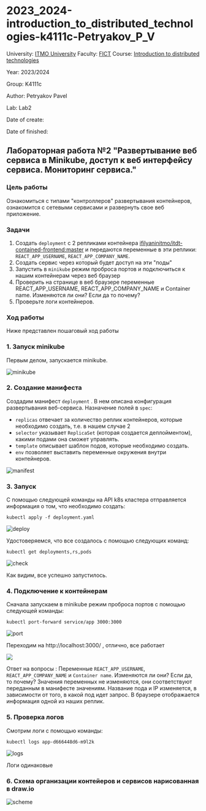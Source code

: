 # 2023_2024-introduction_to_distributed_technologies-k4111c-Petryakov_P_V
University: [ITMO University](https://itmo.ru/ru/)
Faculty: [FICT](https://fict.itmo.ru)
Course: [Introduction to distributed technologies](https://github.com/itmo-ict-faculty/introduction-to-distributed-technologies)

Year: 2023/2024

Group: K4111с

Author: Petryakov Pavel

Lab: Lab2

Date of create:

Date of finished:


## Лабораторная работа №2 "Развертывание веб сервиса в Minikube, доступ к веб интерфейсу сервиса. Мониторинг сервиса."

### Цель работы
Ознакомиться с типами "контроллеров" развертывания контейнеров, ознакомится с сетевыми сервисами и развернуть свое веб приложение.

### Задачи
1. Создать `deployment` с 2 репликами контейнера [ifilyaninitmo/itdt-contained-frontend:master](https://hub.docker.com/repository/docker/ifilyaninitmo/itdt-contained-frontend) и передаются переменные в эти реплики: `REACT_APP_USERNAME`, `REACT_APP_COMPANY_NAME`.
2. Создать сервис через который будет доступ на эти "поды"
3. Запустить в `minikube` режим проброса портов и подключиться к нашим контейнерам через веб браузер
4. Проверить на странице в веб браузере переменные REACT_APP_USERNAME, REACT_APP_COMPANY_NAME и Container name. Изменяются ли они? Если да то почему?
5. Проверьте логи контейнеров.

### Ход работы
Ниже представлен пошаговый ход работы 

### 1. Запуск minikube
Первым делом, запускается minikube. 

![minikube](https://github.com/PetryakovPavel/2023_2024-introduction_to_distributed_technologies-k4111c-Petryakov_P_V/blob/main/lab2/picture/стартМиникуб.png)

### 2. Создание манифеста

Создадим  манифест `deployment` . В нем описана конфигурация развертывания веб-сервиса. 
Назначение полей в `spec`:
* `replicas` отвечает за количество реплик контейнеров, которые необходимо создать, т.е. в нашем случае 2
* `selector` указывает `ReplicaSet` (которая создается деплойментом), какими подами она сможет управлять. 
* `template` описывает шаблон подов, которые необходимо создать. 
* `env` позволяет выставить переменные окружения внутри контейнеров.
  
![manifest](https://github.com/PetryakovPavel/2023_2024-introduction_to_distributed_technologies-k4111c-Petryakov_P_V/blob/main/lab2/picture/Manifest.png)

### 3. Запуск
С помощью следующей команды на API k8s кластера отправляется информация о том, что необходимо создать:
```
kubectl apply -f deployment.yaml
```

![deploy](https://github.com/PetryakovPavel/2023_2024-introduction_to_distributed_technologies-k4111c-Petryakov_P_V/blob/main/lab2/picture/Деплой.png)

Удостоверяемся, что все создалось с помощью следующих команд:
```
kubectl get deployments,rs,pods

```

![check](https://github.com/PetryakovPavel/2023_2024-introduction_to_distributed_technologies-k4111c-Petryakov_P_V/blob/main/lab2/picture/Проверка.png)

Как видим, все успешно запустилось.

### 4. Подключение к контейнерам

Сначала запускаем в minikube режим проброса портов с помощью следующей команды:
```
kubectl port-forward service/app 3000:3000

```

![port](https://github.com/PetryakovPavel/2023_2024-introduction_to_distributed_technologies-k4111c-Petryakov_P_V/blob/main/lab2/picture/Запущенное.png)

Переходим на http://localhost:3000/ , отлично, все работает

![](https://github.com/PetryakovPavel/2023_2024-introduction_to_distributed_technologies-k4111c-Petryakov_P_V/blob/main/lab2/picture/сайт.png)

Ответ на вопросы :
Переменные `REACT_APP_USERNAME`, `REACT_APP_COMPANY_NAME` и `Container name`. Изменяются ли они? Если да, то почему?
Значения переменных не изменяются, они соответствуют переданным в манифесте значениям. Название пода и IP изменяется, в зависимости от того, в какой под идет запрос. 
В браузере отображается информация одной из наших реплик.

### 5. Проверка логов 

Смотрим логи с помощью команды:

```
kubectl logs app-d666448d6-m9l2k
```

![logs](https://github.com/PetryakovPavel/2023_2024-introduction_to_distributed_technologies-k4111c-Petryakov_P_V/blob/main/lab2/picture/Логи.png)

Логи одинаковые

### 6. Схема организации контейеров и сервисов нарисованная в draw.io

![scheme](https://github.com/PetryakovPavel/2023_2024-introduction_to_distributed_technologies-k4111c-Petryakov_P_V/blob/main/lab2/picture/Схема.png)
